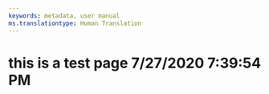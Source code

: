 ```yaml
---
keywords: metadata, user manual
ms.translationtype: Human Translation
---
```

# this is a test page 7/27/2020 7:39:54 PM